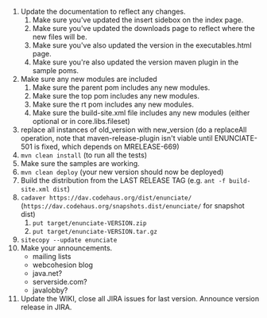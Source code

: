 1. Update the documentation to reflect any changes.
    1. Make sure you've updated the insert sidebox on the index page.
    2. Make sure you've updated the downloads page to reflect where the new files will be.
    3. Make sure you've also updated the version in the executables.html page.
    4. Make sure you're also updated the version maven plugin in the sample poms.
2. Make sure any new modules are included
    1. Make sure the parent pom includes any new modules.
    2. Make sure the top pom includes any new modules.
    3. Make sure the rt pom includes any new modules.
    4. Make sure the build-site.xml file includes any new modules (either optional or in core.libs.fileset)
3. replace all instances of old_version with new_version (do a replaceAll operation, note that maven-release-plugin
    isn't viable until ENUNCIATE-501 is fixed, which depends on MRELEASE-669)
4. `mvn clean install` (to run all the tests)
5. Make sure the samples are working.
6. `mvn clean deploy` (your new version should now be deployed)
7. Build the distribution from the LAST RELEASE TAG (e.g. `ant -f build-site.xml dist`)
8. `cadaver https://dav.codehaus.org/dist/enunciate/` (`https://dav.codehaus.org/snapshots.dist/enunciate/` for snapshot dist)
    1. `put target/enunciate-VERSION.zip`
    2. `put target/enunciate-VERSION.tar.gz`
9. `sitecopy --update enunciate`
10. Make your announcements.
    * mailing lists
    * webcohesion blog
    * java.net?
    * serverside.com?
    * javalobby?
11. Update the WIKI, close all JIRA issues for last version.  Announce version release in JIRA.
